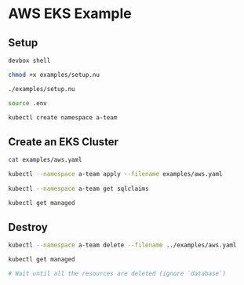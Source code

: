# AWS EKS Example

## Setup

```bash
devbox shell

chmod +x examples/setup.nu

./examples/setup.nu

source .env

kubectl create namespace a-team
```

## Create an EKS Cluster

```bash
cat examples/aws.yaml

kubectl --namespace a-team apply --filename examples/aws.yaml
    
kubectl --namespace a-team get sqlclaims

kubectl get managed
```

## Destroy 

```bash
kubectl --namespace a-team delete --filename ../examples/aws.yaml

kubectl get managed

# Wait until all the resources are deleted (ignore `database`)
```
